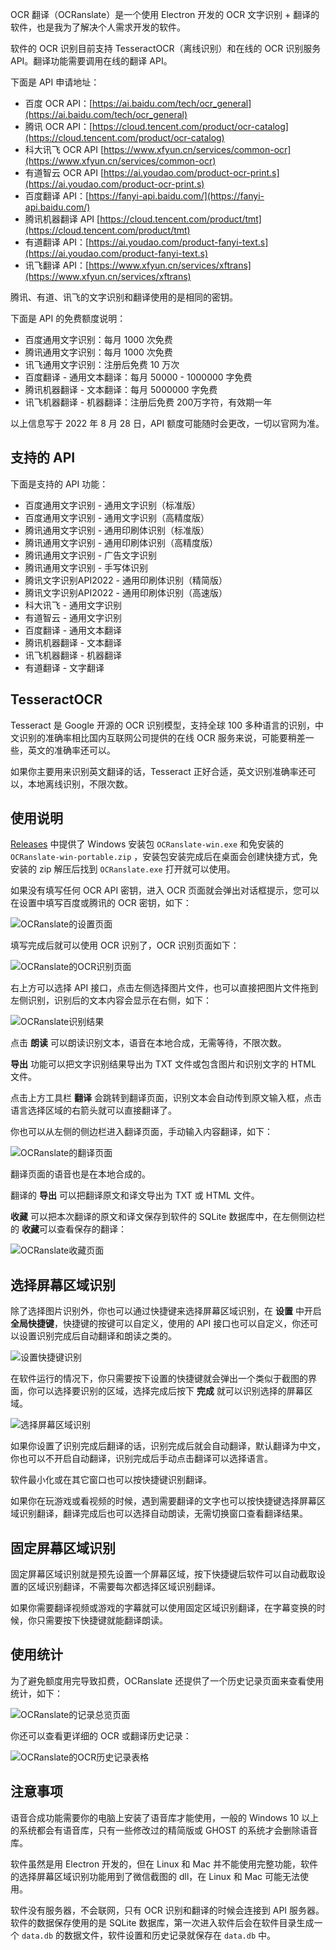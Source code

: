   OCR 翻译（OCRanslate）是一个使用 Electron 开发的 OCR 文字识别 + 翻译的软件，也是我为了解决个人需求开发的软件。

软件的 OCR 识别目前支持 TesseractOCR（离线识别）和在线的 OCR 识别服务 API。翻译功能需要调用在线的翻译 API。

下面是 API 申请地址：

* 百度 OCR API：[https://ai.baidu.com/tech/ocr_general](https://ai.baidu.com/tech/ocr_general)
* 腾讯 OCR API：[https://cloud.tencent.com/product/ocr-catalog](https://cloud.tencent.com/product/ocr-catalog)
* 科大讯飞 OCR API [https://www.xfyun.cn/services/common-ocr](https://www.xfyun.cn/services/common-ocr)
* 有道智云 OCR API [https://ai.youdao.com/product-ocr-print.s](https://ai.youdao.com/product-ocr-print.s)
* 百度翻译 API：[https://fanyi-api.baidu.com/](https://fanyi-api.baidu.com/)
* 腾讯机器翻译 API [https://cloud.tencent.com/product/tmt](https://cloud.tencent.com/product/tmt)
* 有道翻译 API：[https://ai.youdao.com/product-fanyi-text.s](https://ai.youdao.com/product-fanyi-text.s)
* 讯飞翻译 API：[https://www.xfyun.cn/services/xftrans](https://www.xfyun.cn/services/xftrans)

腾讯、有道、讯飞的文字识别和翻译使用的是相同的密钥。

下面是 API 的免费额度说明：

* 百度通用文字识别：每月 1000 次免费
* 腾讯通用文字识别：每月 1000 次免费
* 讯飞通用文字识别：注册后免费 10 万次
* 百度翻译 - 通用文本翻译：每月 50000 - 1000000 字免费
* 腾讯机器翻译 - 文本翻译：每月 5000000 字免费
* 讯飞机器翻译 - 机器翻译：注册后免费 200万字符，有效期一年

以上信息写于 2022 年 8 月 28 日，API 额度可能随时会更改，一切以官网为准。

## 支持的 API

下面是支持的 API 功能：

* 百度通用文字识别 - 通用文字识别（标准版）
* 百度通用文字识别 - 通用文字识别（高精度版）
* 腾讯通用文字识别 - 通用印刷体识别（标准版）
* 腾讯通用文字识别 - 通用印刷体识别（高精度版）
* 腾讯通用文字识别 - 广告文字识别
* 腾讯通用文字识别 - 手写体识别
* 腾讯文字识别API2022 - 通用印刷体识别（精简版）
* 腾讯文字识别API2022 - 通用印刷体识别（高速版）
* 科大讯飞 - 通用文字识别
* 有道智云 - 通用文字识别
* 百度翻译 - 通用文本翻译
* 腾讯机器翻译 - 文本翻译
* 讯飞机器翻译 - 机器翻译
* 有道翻译 - 文字翻译

## TesseractOCR

Tesseract 是 Google 开源的 OCR 识别模型，支持全球 100 多种语言的识别，中文识别的准确率相比国内互联网公司提供的在线 OCR 服务来说，可能要稍差一些，英文的准确率还可以。

如果你主要用来识别英文翻译的话，Tesseract 正好合适，英文识别准确率还可以，本地离线识别，不限次数。

## 使用说明

[Releases](https://github.com/changbin1997/OCRanslate/releases) 中提供了 Windows 安装包 `OCRanslate-win.exe` 和免安装的 `OCRanslate-win-portable.zip` ，安装包安装完成后在桌面会创建快捷方式，免安装的 zip 解压后找到 `OCRanslate.exe` 打开就可以使用。

如果没有填写任何 OCR API 密钥，进入 OCR 页面就会弹出对话框提示，您可以在设置中填写百度或腾讯的 OCR 密钥，如下：

![OCRanslate的设置页面](screenshot/options-page.jpg)

填写完成后就可以使用 OCR 识别了，OCR 识别页面如下：

![OCRanslate的OCR识别页面](screenshot/ocr-page.jpg)

右上方可以选择 API 接口，点击左侧选择图片文件，也可以直接把图片文件拖到左侧识别，识别后的文本内容会显示在右侧，如下：

![OCRanslate识别结果](screenshot/ocr-result.jpg)

点击 **朗读** 可以朗读识别文本，语音在本地合成，无需等待，不限次数。

**导出** 功能可以把文字识别结果导出为 TXT 文件或包含图片和识别文字的 HTML 文件。

点击上方工具栏 **翻译** 会跳转到翻译页面，识别文本会自动传到原文输入框，点击语言选择区域的右箭头就可以直接翻译了。

你也可以从左侧的侧边栏进入翻译页面，手动输入内容翻译，如下：

![OCRanslate的翻译页面](screenshot/translation-page.jpg)

翻译页面的语音也是在本地合成的。

翻译的 **导出** 可以把翻译原文和译文导出为 TXT 或 HTML 文件。

**收藏** 可以把本次翻译的原文和译文保存到软件的 SQLite 数据库中，在左侧侧边栏的 **收藏**可以查看保存的翻译：

![OCRanslate收藏页面](screenshot/favorites-page.jpg)

## 选择屏幕区域识别

除了选择图片识别外，你也可以通过快捷键来选择屏幕区域识别，在 **设置** 中开启 **全局快捷键**，快捷键的按键可以自定义，使用的 API 接口也可以自定义，你还可以设置识别完成后自动翻译和朗读之类的。

![设置快捷键识别](screenshot/options-page2.jpg)

在软件运行的情况下，你只需要按下设置的快捷键就会弹出一个类似于截图的界面，你可以选择要识别的区域，选择完成后按下 **完成** 就可以识别选择的屏幕区域。

![选择屏幕区域识别](screenshot/screenshot-ocr.png)

如果你设置了识别完成后翻译的话，识别完成后就会自动翻译，默认翻译为中文，你也可以不开启自动翻译，识别完成后手动点击翻译可以选择语言。

软件最小化或在其它窗口也可以按快捷键识别翻译。

如果你在玩游戏或看视频的时候，遇到需要翻译的文字也可以按快捷键选择屏幕区域识别翻译，翻译完成后也可以选择自动朗读，无需切换窗口查看翻译结果。

## 固定屏幕区域识别

固定屏幕区域识别就是预先设置一个屏幕区域，按下快捷键后软件可以自动截取设置的区域识别翻译，不需要每次都选择区域识别翻译。

如果你需要翻译视频或游戏的字幕就可以使用固定区域识别翻译，在字幕变换的时候，你只需要按下快捷键就能翻译朗读。



## 使用统计

为了避免额度用完导致扣费，OCRanslate 还提供了一个历史记录页面来查看使用统计，如下：

![OCRanslate的记录总览页面](screenshot/history-page.jpg)

你还可以查看更详细的 OCR 或翻译历史记录：

![OCRanslate的OCR历史记录表格](screenshot/table-page.jpg)

## 注意事项

语音合成功能需要你的电脑上安装了语音库才能使用，一般的 Windows 10 以上的系统都会有语音库，只有一些修改过的精简版或 GHOST 的系统才会删除语音库。

软件虽然是用 Electron 开发的，但在 Linux 和 Mac 并不能使用完整功能，软件的选择屏幕区域识别功能用到了微信截图的 dll，在 Linux 和 Mac 可能无法使用。

软件没有服务器，不会联网，只有 OCR 识别和翻译的时候会连接到 API 服务器。软件的数据保存使用的是 SQLite 数据库，第一次进入软件后会在软件目录生成一个 `data.db` 的数据文件，软件设置和历史记录就保存在 `data.db` 中。